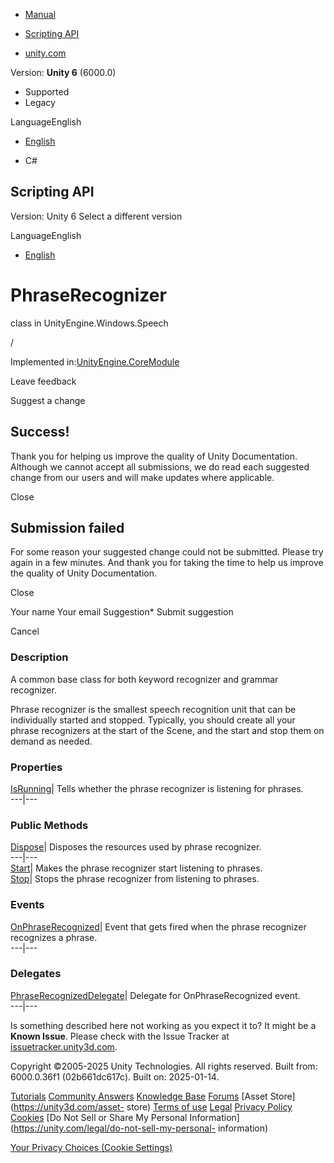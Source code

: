 [ ]()

  * [Manual](../Manual/index.html)
  * [Scripting API](../ScriptReference/index.html)

  * [unity.com](https://unity.com/)

Version: **Unity 6** (6000.0)

  * Supported
  * Legacy

LanguageEnglish

  * [English]()

  * C#

[ ](https://docs.unity3d.com)

## Scripting API

Version: Unity 6 Select a different version

LanguageEnglish

  * [English]()

# PhraseRecognizer

class in UnityEngine.Windows.Speech

/

Implemented in:[UnityEngine.CoreModule](UnityEngine.CoreModule.html)

Leave feedback

Suggest a change

## Success!

Thank you for helping us improve the quality of Unity Documentation. Although
we cannot accept all submissions, we do read each suggested change from our
users and will make updates where applicable.

Close

## Submission failed

For some reason your suggested change could not be submitted. Please <a>try
again</a> in a few minutes. And thank you for taking the time to help us
improve the quality of Unity Documentation.

Close

Your name Your email Suggestion* Submit suggestion

Cancel

[ ]()

### Description

A common base class for both keyword recognizer and grammar recognizer.

Phrase recognizer is the smallest speech recognition unit that can be
individually started and stopped. Typically, you should create all your phrase
recognizers at the start of the Scene, and the start and stop them on demand
as needed.

### Properties

[IsRunning](Windows.Speech.PhraseRecognizer.IsRunning.html)| Tells whether the
phrase recognizer is listening for phrases.  
---|---  
  
### Public Methods

[Dispose](Windows.Speech.PhraseRecognizer.Dispose.html)| Disposes the
resources used by phrase recognizer.  
---|---  
[Start](Windows.Speech.PhraseRecognizer.Start.html)| Makes the phrase
recognizer start listening to phrases.  
[Stop](Windows.Speech.PhraseRecognizer.Stop.html)| Stops the phrase recognizer
from listening to phrases.  
  
### Events

[OnPhraseRecognized](Windows.Speech.PhraseRecognizer.OnPhraseRecognized.html)|
Event that gets fired when the phrase recognizer recognizes a phrase.  
---|---  
  
### Delegates

[PhraseRecognizedDelegate](Windows.Speech.PhraseRecognizer.PhraseRecognizedDelegate.html)|
Delegate for OnPhraseRecognized event.  
---|---  
  
Is something described here not working as you expect it to? It might be a
**Known Issue**. Please check with the Issue Tracker at
[issuetracker.unity3d.com](https://issuetracker.unity3d.com).

Copyright ©2005-2025 Unity Technologies. All rights reserved. Built from:
6000.0.36f1 (02b661dc617c). Built on: 2025-01-14.

[Tutorials](https://unity3d.com/learn) [Community
Answers](https://answers.unity3d.com) [Knowledge
Base](https://support.unity3d.com/hc/en-us)
[Forums](https://forum.unity3d.com) [Asset Store](https://unity3d.com/asset-
store) [Terms of use](https://docs.unity3d.com/Manual/TermsOfUse.html)
[Legal](https://unity.com/legal) [Privacy
Policy](https://unity.com/legal/privacy-policy)
[Cookies](https://unity.com/legal/cookie-policy) [Do Not Sell or Share My
Personal Information](https://unity.com/legal/do-not-sell-my-personal-
information)

[Your Privacy Choices (Cookie Settings)](javascript:void\(0\);)

